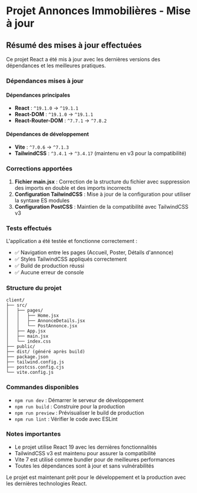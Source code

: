 # Projet Annonces Immobilières - Mise à jour

## Résumé des mises à jour effectuées

Ce projet React a été mis à jour avec les dernières versions des dépendances et les meilleures pratiques.

### Dépendances mises à jour

#### Dépendances principales
- **React** : `^19.1.0` → `^19.1.1`
- **React-DOM** : `^19.1.0` → `^19.1.1`
- **React-Router-DOM** : `^7.7.1` → `^7.8.2`

#### Dépendances de développement
- **Vite** : `^7.0.6` → `^7.1.3`
- **TailwindCSS** : `^3.4.1` → `^3.4.17` (maintenu en v3 pour la compatibilité)

### Corrections apportées

1. **Fichier main.jsx** : Correction de la structure du fichier avec suppression des imports en double et des imports incorrects
2. **Configuration TailwindCSS** : Mise à jour de la configuration pour utiliser la syntaxe ES modules
3. **Configuration PostCSS** : Maintien de la compatibilité avec TailwindCSS v3

### Tests effectués

L'application a été testée et fonctionne correctement :
- ✅ Navigation entre les pages (Accueil, Poster, Détails d'annonce)
- ✅ Styles TailwindCSS appliqués correctement
- ✅ Build de production réussi
- ✅ Aucune erreur de console

### Structure du projet

```
client/
├── src/
│   ├── pages/
│   │   ├── Home.jsx
│   │   ├── AnnonceDetails.jsx
│   │   └── PostAnnonce.jsx
│   ├── App.jsx
│   ├── main.jsx
│   └── index.css
├── public/
├── dist/ (généré après build)
├── package.json
├── tailwind.config.js
├── postcss.config.cjs
└── vite.config.js
```

### Commandes disponibles

- `npm run dev` : Démarrer le serveur de développement
- `npm run build` : Construire pour la production
- `npm run preview` : Prévisualiser le build de production
- `npm run lint` : Vérifier le code avec ESLint

### Notes importantes

- Le projet utilise React 19 avec les dernières fonctionnalités
- TailwindCSS v3 est maintenu pour assurer la compatibilité
- Vite 7 est utilisé comme bundler pour de meilleures performances
- Toutes les dépendances sont à jour et sans vulnérabilités

Le projet est maintenant prêt pour le développement et la production avec les dernières technologies React.

